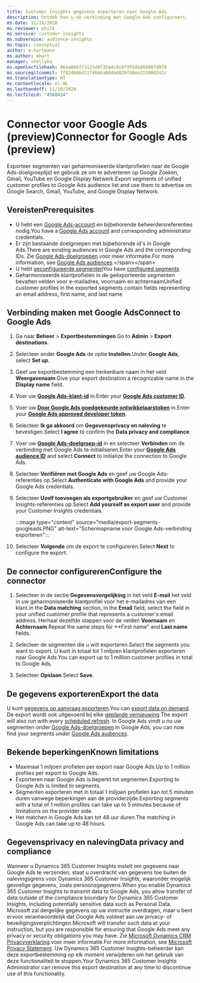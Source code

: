 ```yaml
---
title: Customer Insights-gegevens exporteren naar Google Ads
description: Ontdek hoe u de verbinding met Google Ads configureert.
ms.date: 11/18/2020
ms.reviewer: philk
ms.service: customer-insights
ms.subservice: audience-insights
ms.topic: conceptual
author: m-hartmann
ms.author: mhart
manager: shellyha
ms.openlocfilehash: 06aa0b6ff3125d8735adc8c8f9f6dad69087d9f8
ms.sourcegitcommit: ff824bbbd31fd666ab0da682bf48ea31580d242c
ms.translationtype: HT
ms.contentlocale: nl-NL
ms.lasthandoff: 11/18/2020
ms.locfileid: "4568424"
---
```

# <a name="connector-for-google-ads-preview"></a><span data-ttu-id="022cb-103">Connector voor Google Ads (preview)</span><span class="sxs-lookup"><span data-stu-id="022cb-103">Connector for Google Ads (preview)</span></span>

<span data-ttu-id="022cb-104">Exporteer segmenten van geharmoniseerde klantprofielen naar de Google Ads-doelgroeplijst en gebruik ze om te adverteren op Google Zoeken, Gmail, YouTube en Google Display Netwerk.</span><span class="sxs-lookup"><span data-stu-id="022cb-104">Export segments of unified customer profiles to Google Ads audience list and use them to advertise on Google Search, Gmail, YouTube, and Google Display Network.</span></span> 

## <a name="prerequisites"></a><span data-ttu-id="022cb-105">Vereisten</span><span class="sxs-lookup"><span data-stu-id="022cb-105">Prerequisites</span></span>

-   <span data-ttu-id="022cb-106">U hebt een [Google Ads-account](https://ads.google.com/) en bijbehorende beheerdersreferenties nodig.</span><span class="sxs-lookup"><span data-stu-id="022cb-106">You have a [Google Ads account](https://ads.google.com/) and corresponding administrator credentials.</span></span>
-   <span data-ttu-id="022cb-107">Er zijn bestaande doelgroepen met bijbehorende id's in Google Ads.</span><span class="sxs-lookup"><span data-stu-id="022cb-107">There are existing audiences in Google Ads and the corresponding IDs.</span></span> <span data-ttu-id="022cb-108">Zie [Google Ads-doelgroepen](https://support.google.com/google-ads/answer/7558048?hl=en#:~:text=Audience%20lists%20is%20a%20section,Display%20Network%20through%20remarketing%20campaigns.) voor meer informatie.</span><span class="sxs-lookup"><span data-stu-id="022cb-108">For more information, see [Google Ads audiences](https://support.google.com/google-ads/answer/7558048?hl=en#:~:text=Audience%20lists%20is%20a%20section,Display%20Network%20through%20remarketing%20campaigns.).</span></span>
-   <span data-ttu-id="022cb-109">U hebt [geconfigureerde segmenten](segments.md)</span><span class="sxs-lookup"><span data-stu-id="022cb-109">You have [configured segments](segments.md)</span></span>
-   <span data-ttu-id="022cb-110">Geharmoniseerde klantprofielen in de geëxporteerde segmenten bevatten velden voor e-mailadres, voornaam en achternaam</span><span class="sxs-lookup"><span data-stu-id="022cb-110">Unified customer profiles in the exported segments contain fields representing an email address, first name, and last name</span></span>

## <a name="connect-to-google-ads"></a><span data-ttu-id="022cb-111">Verbinding maken met Google Ads</span><span class="sxs-lookup"><span data-stu-id="022cb-111">Connect to Google Ads</span></span>

1. <span data-ttu-id="022cb-112">Ga naar **Beheer** > **Exportbestemmingen**.</span><span class="sxs-lookup"><span data-stu-id="022cb-112">Go to **Admin** > **Export destinations**.</span></span>

1. <span data-ttu-id="022cb-113">Selecteer onder **Google Ads** de optie **Instellen**.</span><span class="sxs-lookup"><span data-stu-id="022cb-113">Under **Google Ads**, select **Set up**.</span></span>

1. <span data-ttu-id="022cb-114">Geef uw exportbestemming een herkenbare naam in het veld **Weergavenaam**.</span><span class="sxs-lookup"><span data-stu-id="022cb-114">Give your export destination a recognizable name in the **Display name** field.</span></span>

1. <span data-ttu-id="022cb-115">Voer uw **[Google Ads-klant-id](https://support.google.com/google-ads/answer/1704344)** in.</span><span class="sxs-lookup"><span data-stu-id="022cb-115">Enter your **[Google Ads customer ID](https://support.google.com/google-ads/answer/1704344)**.</span></span>

1. <span data-ttu-id="022cb-116">Voer uw **[Door Google Ads goedgekeurde ontwikkelaarstoken](https://developers.google.com/google-ads/api/docs/first-call/dev-token)** in.</span><span class="sxs-lookup"><span data-stu-id="022cb-116">Enter your **[Google Ads approved developer token](https://developers.google.com/google-ads/api/docs/first-call/dev-token)**.</span></span>

1. <span data-ttu-id="022cb-117">Selecteer **Ik ga akkoord** om **Gegevensprivacy en naleving** te bevestigen.</span><span class="sxs-lookup"><span data-stu-id="022cb-117">Select **I agree** to confirm the **Data privacy and compliance**.</span></span>

1. <span data-ttu-id="022cb-118">Voer uw **[Google Ads-doelgroep-id](https://support.google.com/google-ads/answer/7558048?hl=en#:~:text=Audience%20lists%20is%20a%20section,Display%20Network%20through%20remarketing%20campaigns.)** in en selecteer **Verbinden** om de verbinding met Google Ads te initialiseren.</span><span class="sxs-lookup"><span data-stu-id="022cb-118">Enter your **[Google Ads audience ID](https://support.google.com/google-ads/answer/7558048?hl=en#:~:text=Audience%20lists%20is%20a%20section,Display%20Network%20through%20remarketing%20campaigns.)** and select **Connect** to initialize the connection to Google Ads.</span></span>

1. <span data-ttu-id="022cb-119">Selecteer **Verifiëren met Google Ads** en geef uw Google Ads-referenties op.</span><span class="sxs-lookup"><span data-stu-id="022cb-119">Select **Authenticate with Google Ads** and provide your Google Ads credentials.</span></span>

1. <span data-ttu-id="022cb-120">Selecteer **Uzelf toevoegen als exportgebruiker** en geef uw Customer Insights-referenties op.</span><span class="sxs-lookup"><span data-stu-id="022cb-120">Select **Add yourself as export user** and provide your Customer Insights credentials.</span></span>

   :::image type="content" source="media/export-segments-googleads.PNG" alt-text="Schermopname voor Google Ads-verbinding exporteren":::

1. <span data-ttu-id="022cb-122">Selecteer **Volgende** om de export te configureren.</span><span class="sxs-lookup"><span data-stu-id="022cb-122">Select **Next** to configure the export.</span></span>

## <a name="configure-the-connector"></a><span data-ttu-id="022cb-123">De connector configureren</span><span class="sxs-lookup"><span data-stu-id="022cb-123">Configure the connector</span></span>

1. <span data-ttu-id="022cb-124">Selecteer in de sectie **Gegevensvergelijking** in het veld **E-mail** het veld in uw geharmoniseerde klantprofiel voor het e-mailadres van een klant.</span><span class="sxs-lookup"><span data-stu-id="022cb-124">In the **Data matching** section, in the **Email** field, select the field in your unified customer profile that represents a customer's email address.</span></span> <span data-ttu-id="022cb-125">Herhaal dezelfde stappen voor de velden **Voornaam** en **Achternaam**.</span><span class="sxs-lookup"><span data-stu-id="022cb-125">Repeat the same steps for \*\*First name" and **Last name** fields.</span></span>

1. <span data-ttu-id="022cb-126">Selecteer de segmenten die u wilt exporteren.</span><span class="sxs-lookup"><span data-stu-id="022cb-126">Select the segments you want to export.</span></span> <span data-ttu-id="022cb-127">U kunt in totaal tot 1 miljoen klantprofielen exporteren naar Google Ads.</span><span class="sxs-lookup"><span data-stu-id="022cb-127">You can export up to 1 million customer profiles in total to Google Ads.</span></span>

1. <span data-ttu-id="022cb-128">Selecteer **Opslaan**.</span><span class="sxs-lookup"><span data-stu-id="022cb-128">Select **Save**.</span></span>

## <a name="export-the-data"></a><span data-ttu-id="022cb-129">De gegevens exporteren</span><span class="sxs-lookup"><span data-stu-id="022cb-129">Export the data</span></span>

<span data-ttu-id="022cb-130">U kunt [gegevens op aanvraag exporteren](export-destinations.md).</span><span class="sxs-lookup"><span data-stu-id="022cb-130">You can [export data on demand](export-destinations.md).</span></span> <span data-ttu-id="022cb-131">De export wordt ook uitgevoerd bij elke [geplande vernieuwing](system.md#schedule-tab).</span><span class="sxs-lookup"><span data-stu-id="022cb-131">The export will also run with every [scheduled refresh](system.md#schedule-tab).</span></span> <span data-ttu-id="022cb-132">In Google Ads vindt u nu uw segmenten onder [Google Ads-doelgroepen](https://support.google.com/google-ads/answer/7558048?hl=en/).</span><span class="sxs-lookup"><span data-stu-id="022cb-132">In Google Ads, you can now find your segments under [Google Ads audiences](https://support.google.com/google-ads/answer/7558048?hl=en/).</span></span>

## <a name="known-limitations"></a><span data-ttu-id="022cb-133">Bekende beperkingen</span><span class="sxs-lookup"><span data-stu-id="022cb-133">Known limitations</span></span>

- <span data-ttu-id="022cb-134">Maximaal 1 miljoen profielen per export naar Google Ads.</span><span class="sxs-lookup"><span data-stu-id="022cb-134">Up to 1 million profiles per export to Google Ads.</span></span>
- <span data-ttu-id="022cb-135">Exporteren naar Google Ads is beperkt tot segmenten.</span><span class="sxs-lookup"><span data-stu-id="022cb-135">Exporting to Google Ads is limited to segments.</span></span>
- <span data-ttu-id="022cb-136">Segmenten exporteren met in totaal 1 miljoen profielen kan tot 5 minuten duren vanwege beperkingen aan de providerzijde.</span><span class="sxs-lookup"><span data-stu-id="022cb-136">Exporting segments with a total of 1 million profiles can take up to 5 minutes because of limitations on the provider side.</span></span> 
- <span data-ttu-id="022cb-137">Het matchen in Google Ads kan tot 48 uur duren.</span><span class="sxs-lookup"><span data-stu-id="022cb-137">The matching in Google Ads can take up to 48 hours.</span></span>

## <a name="data-privacy-and-compliance"></a><span data-ttu-id="022cb-138">Gegevensprivacy en naleving</span><span class="sxs-lookup"><span data-stu-id="022cb-138">Data privacy and compliance</span></span>

<span data-ttu-id="022cb-139">Wanneer u Dynamics 365 Customer Insights instelt om gegevens naar Google Ads te verzenden, staat u overdracht van gegevens toe buiten de nalevingsgrens voor Dynamics 365 Customer Insights, waaronder mogelijk gevoelige gegevens, zoals persoonsgegevens.</span><span class="sxs-lookup"><span data-stu-id="022cb-139">When you enable Dynamics 365 Customer Insights to transmit data to Google Ads, you allow transfer of data outside of the compliance boundary for Dynamics 365 Customer Insights, including potentially sensitive data such as Personal Data.</span></span> <span data-ttu-id="022cb-140">Microsoft zal dergelijke gegevens op uw instructie overdragen, maar u bent ervoor verantwoordelijk dat Google Ads voldoet aan uw privacy- of beveiligingsverplichtingen.</span><span class="sxs-lookup"><span data-stu-id="022cb-140">Microsoft will transfer such data at your instruction, but you are responsible for ensuring that Google Ads meet any privacy or security obligations you may have.</span></span> <span data-ttu-id="022cb-141">Zie [Microsoft Dynamics CRM Privacyverklaring](https://go.microsoft.com/fwlink/?linkid=396732) voor meer informatie.</span><span class="sxs-lookup"><span data-stu-id="022cb-141">For more information, see [Microsoft Privacy Statement](https://go.microsoft.com/fwlink/?linkid=396732).</span></span>
<span data-ttu-id="022cb-142">Uw Dynamics 365 Customer Insights-beheerder kan deze exportbestemming op elk moment verwijderen om het gebruik van deze functionaliteit te stoppen.</span><span class="sxs-lookup"><span data-stu-id="022cb-142">Your Dynamics 365 Customer Insights Administrator can remove this export destination at any time to discontinue use of this functionality.</span></span>
